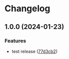 # Changelog

## 1.0.0 (2024-01-23)


### Features

* test release ([77d3cb2](https://github.com/chgl/image-build-monorepo/commit/77d3cb24f203edba0164c8f94d9c3ff1dd8cb14b))
